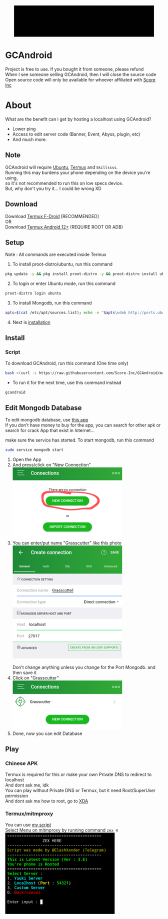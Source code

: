 <p align="center">
    <img src="gif/20221026_150902.gif" alt="gif animated" width="450" height="100">
</p>

# GCAndroid

Project is free to use. If you bought it from someone, please refund\
When I see someone selling GCAndroid, then I will close the source code\
Open source code will only be available for whoever affiliated with [Score Inc](https://github.com/Score-Inc)

# About

What are the benefit can i get by hosting a localhost using GCAndroid?

* Lower ping
* Access to edit server code (Banner, Event, Abyss, plugin, etc)
* And much more.

## Note

GCAndroid will require [Ubuntu](https://ubuntu.com), [Termux](https://termux.dev/en/) and `Skillssss`.\
Running this may burdens your phone depending on the device you're using,\
so it's not recommended to run this on low specs device.\
But, why don't you try it... I could be wrong XD


## Download

Download [Termux F-Droid](https://f-droid.org/repo/com.termux_118.apk) [RECOMMENDED]\
OR\
Download [Termux Android 12+](https://github.com/HardcodedCat/termux-monet) (REQUIRE ROOT OR ADB)

## Setup

Note : All commands are executed inside Termux

1. To install proot-distro/ubuntu, run this command
```bash
pkg update -y && pkg install proot-distro -y && proot-distro install ubuntu
```
2. To login or enter Ubuntu mode, run this command
```bash
proot-distro login ubuntu
```
3. To install Mongodb, run this command

```bash
apts=$(cat /etc/apt/sources.list); echo -e "$apts\ndeb http://ports.ubuntu.com/ubuntu-ports/ focal main restricted\ndeb http://ports.ubuntu.com/ubuntu-ports/ focal-updates main restricted\ndeb http://ports.ubuntu.com/ubuntu-ports/ focal universe" > /etc/apt/sources.list && apt update && apt install sudo
```
4. Next is [installation](https://github.com/Score-Inc/GCAndroid#install)


## Install

### Script


To download GCAndroid, run this command (One time only)
```bash
bash <(curl -s https://raw.githubusercontent.com/Score-Inc/GCAndroid/main/install.sh)
```
* To run it for the next time, use this command instead

```bash
gcandroid
```

## Edit Mongodb Database

To edit mongodb database, use [this app](https://play.google.com/store/apps/details?id=com.mongolime.app)\
If you don't have money to buy for the app, you can search for other apk or search for crack App that exist in Internet...

make sure the service has started.
To start mongodb, run this command

```bash
sudo service mongodb start
```
1. Open the App
2. And press/click on "New Connection"\
<img src="img/databaseEdit1.png" width="350"/><br />
3. You can enter/put name "Grasscutter" like this photo\
<img src="img/databaseEdit2.png" width="350"/><br />\
Don't change anything unless you change for the Port Mongodb. and then save it
4. Click on "Grasscutter"\
<img src="img/databaseEdit3.png" width="350"/><br />
5. Done, now you can edit Database


## Play

### Chinese APK

Termux is required for this or make your own Private DNS to redirect to localhost\
And dont ask me, idk\
You can play without Private DNS or Termux, but it need Root/SuperUser permission\
And dont ask me how to root, go to [XDA](https://www.xda-developers.com/)

### Termux/mitmproxy

You can use [my script](https://github.com/Score-Inc/AnimeGamePatch)\
Select Menu on mitmproxy by running command `zex 4`\
<img src="img/termux.png" width="350"/><br />
